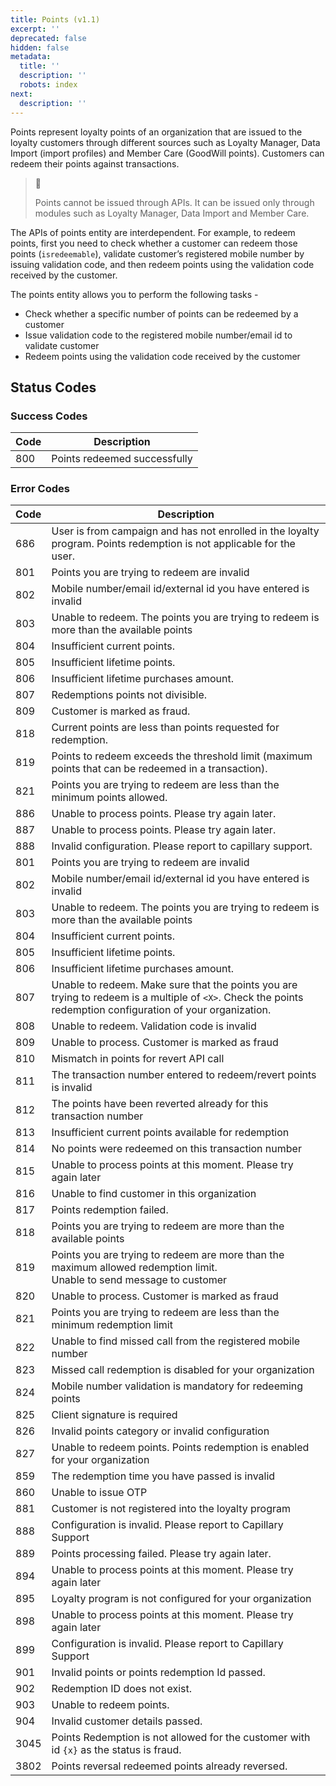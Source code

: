 ```yaml
---
title: Points (v1.1)
excerpt: ''
deprecated: false
hidden: false
metadata:
  title: ''
  description: ''
  robots: index
next:
  description: ''
---
```

Points represent loyalty points of an organization that are issued to the loyalty customers through different sources such as Loyalty Manager, Data Import (import profiles) and Member Care (GoodWill points). Customers can redeem their points against transactions.

> 📘
>
> Points cannot be issued through APIs. It can be issued only through modules such as Loyalty Manager, Data Import and Member Care.

The APIs of points entity are interdependent. For example, to redeem points, first you need to check whether a customer can redeem those points (`isredeemable`), validate customer’s registered mobile number by issuing validation code, and then redeem points using the validation code received by the customer.

The points entity allows you to perform the following tasks -

* Check whether a specific number of points can be redeemed by a customer
* Issue validation code to the registered mobile number/email id to validate customer
* Redeem points using the validation code received by the customer

## Status Codes

### Success Codes

| Code | Description                  |
| ---- | ---------------------------- |
| 800  | Points redeemed successfully |

### Error Codes

| Code | Description                                                                                                                                                |
| ---- | ---------------------------------------------------------------------------------------------------------------------------------------------------------- |
| 686  | User is from campaign and has not enrolled in the loyalty program. Points redemption is not applicable for the user.                                       |
| 801  | Points you are trying to redeem are invalid                                                                                                                |
| 802  | Mobile number/email id/external id you have entered is invalid                                                                                             |
| 803  | Unable to redeem. The points you are trying to redeem is more than the available points                                                                    |
| 804  | Insufficient current points.                                                                                                                               |
| 805  | Insufficient lifetime points.                                                                                                                              |
| 806  | Insufficient lifetime purchases amount.                                                                                                                    |
| 807  | Redemptions points not divisible.                                                                                                                          |
| 809  | Customer is marked as fraud.                                                                                                                               |
| 818  | Current points are less than points requested for redemption.                                                                                              |
| 819  | Points to redeem exceeds the threshold limit (maximum points that can be redeemed in a transaction).                                                       |
| 821  | Points you are trying to redeem are less than the minimum points allowed.                                                                                  |
| 886  | Unable to process points. Please try again later.                                                                                                          |
| 887  | Unable to process points. Please try again later.                                                                                                          |
| 888  | Invalid configuration. Please report to capillary support.                                                                                                 |
| 801  | Points you are trying to redeem are invalid                                                                                                                |
| 802  | Mobile number/email id/external id you have entered is invalid                                                                                             |
| 803  | Unable to redeem. The points you are trying to redeem is more than the available points                                                                    |
| 804  | Insufficient current points.                                                                                                                               |
| 805  | Insufficient lifetime points.                                                                                                                              |
| 806  | Insufficient lifetime purchases amount.                                                                                                                    |
| 807  | Unable to redeem. Make sure that the points you are trying to redeem is a multiple of `<X>`. Check the points redemption configuration of your organization. |
| 808  | Unable to redeem. Validation code is invalid                                                                                                               |
| 809  | Unable to process. Customer is marked as fraud                                                                                                             |
| 810  | Mismatch in points for revert API call                                                                                                                     |
| 811  | The transaction number entered to redeem/revert points is invalid                                                                                          |
| 812  | The points have been reverted already for this transaction number                                                                                          |
| 813  | Insufficient current points available for redemption                                                                                                       |
| 814  | No points were redeemed on this transaction number                                                                                                         |
| 815  | Unable to process points at this moment. Please try again later                                                                                            |
| 816  | Unable to find customer in this organization                                                                                                               |
| 817  | Points redemption failed.                                                                                                                                  |
| 818  | Points you are trying to redeem are more than the available points                                                                                         |
| 819  | Points you are trying to redeem are more than the maximum allowed redemption limit.<br /> Unable to send message to customer                                 |
| 820  | Unable to process. Customer is marked as fraud                                                                                                             |
| 821  | Points you are trying to redeem are less than the minimum redemption limit                                                                                 |
| 822  | Unable to find missed call from the registered mobile number                                                                                               |
| 823  | Missed call redemption is disabled for your organization                                                                                                   |
| 824  | Mobile number validation is mandatory for redeeming points                                                                                                 |
| 825  | Client signature is required                                                                                                                               |
| 826  | Invalid points category or invalid configuration                                                                                                           |
| 827  | Unable to redeem points. Points redemption is enabled for your organization                                                                                |
| 859  | The redemption time you have passed is invalid                                                                                                             |
| 860  | Unable to issue OTP                                                                                                                                        |
| 881  | Customer is not registered into the loyalty program                                                                                                        |
| 888  | Configuration is invalid. Please report to Capillary Support                                                                                               |
| 889  | Points processing failed. Please try again later.                                                                                                          |
| 894  | Unable to process points at this moment. Please try again later                                                                                            |
| 895  | Loyalty program is not configured for your organization                                                                                                    |
| 898  | Unable to process points at this moment. Please try again later                                                                                            |
| 899  | Configuration is invalid. Please report to Capillary Support                                                                                               |
| 901  | Invalid points or points redemption Id passed.                                                                                                             |
| 902  | Redemption ID does not exist.                                                                                                                              |
| 903  | Unable to redeem points.                                                                                                                                   |
| 904  | Invalid customer details passed.                                                                                                                           |
| 3045 | Points Redemption is not allowed for the customer with id `{x}` as the status is fraud.                                                                     |
| 3802 | Points reversal redeemed points already reversed.                                                                                                          |